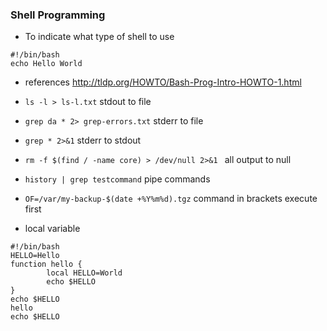 ### Shell Programming 

* To indicate what type of shell to use

```
#!/bin/bash          
echo Hello World 
```
* references http://tldp.org/HOWTO/Bash-Prog-Intro-HOWTO-1.html

* `ls -l > ls-l.txt` stdout to file

* `grep da * 2> grep-errors.txt` stderr to file

* `grep * 2>&1` stderr to stdout

* `rm -f $(find / -name core) > /dev/null 2>&1 `  all output to null

* `history | grep testcommand` pipe commands

* `OF=/var/my-backup-$(date +%Y%m%d).tgz` command in brackets execute first

* local variable
```
#!/bin/bash
HELLO=Hello 
function hello {
        local HELLO=World
        echo $HELLO
}
echo $HELLO
hello
echo $HELLO
```
